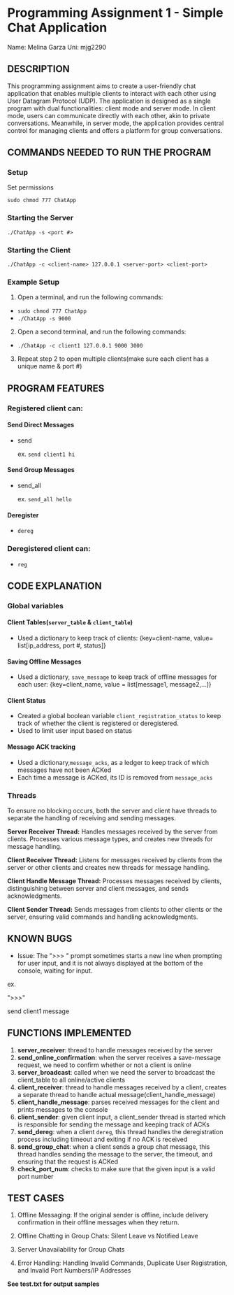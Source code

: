 # Programming Assignment 1 - Simple Chat Application
Name: Melina Garza
Uni: mjg2290

## DESCRIPTION
This programming assignment aims to create a user-friendly chat application that enables multiple clients to interact with each other using User Datagram Protocol (UDP). The application is designed as a single program with dual functionalities: client mode and server mode. In client mode, users can communicate directly with each other, akin to private conversations. Meanwhile, in server mode, the application provides central control for managing clients and offers a platform for group conversations.

## COMMANDS NEEDED TO RUN THE PROGRAM
### Setup
Set permissions

`sudo chmod 777 ChatApp`
### Starting the Server
`./ChatApp -s <port #>`
### Starting the Client
`./ChatApp -c <client-name> 127.0.0.1 <server-port> <client-port>`

### Example Setup
1. Open a terminal, and run the following commands:
- `sudo chmod 777 ChatApp`
- `./ChatApp -s 9000`
2. Open a second terminal, and run the following commands:
- `./ChatApp -c client1 127.0.0.1 9000 3000`
3. Repeat step 2 to open multiple clients(make sure each client has a unique name & port #)


## PROGRAM FEATURES
### Registered client can:
#### Send Direct Messages
- send <client-name> <message>
  
  ex. `send client1 hi`
  
#### Send Group Messages
- send_all <message>
  
  ex. `send_all hello`
  
#### Deregister
- `dereg`

### Deregistered client can:
- `reg`

## CODE EXPLANATION
### Global variables
#### Client Tables(`server_table` & `client_table`)
- Used a dictionary to keep track of clients:  {key=client-name, value= list[ip_address, port #, status]}
#### Saving Offline Messages
- Used a dictionary, `save_message` to keep track of offline messages for each user: {key=client_name, value = list[message1, message2,...]}
#### Client Status
- Created a global boolean variable `client_registration_status` to keep track of whether the client is registered or deregistered.
- Used to limit user input based on status
#### Message ACK tracking
- Used a dictionary,`message_acks`, as a ledger to keep track of which messages have not been ACKed
- Each time a message is ACKed, its ID is removed from `message_acks`
 
### Threads
To ensure no blocking occurs, both the server and client have threads to separate the handling of receiving and sending messages.

**Server Receiver Thread:** Handles messages received by the server from clients. Processes various message types, and creates new threads for message handling.

**Client Receiver Thread:** Listens for messages received by clients from the server or other clients and creates new threads for message handling.

**Client Handle Message Thread:** Processes messages received by clients, distinguishing between server and client messages, and sends acknowledgments.

**Client Sender Thread:** Sends messages from clients to other clients or the server, ensuring valid commands and handling acknowledgments.


## KNOWN BUGS
- Issue: The ">>> " prompt sometimes starts a new line when prompting for user input, and it is not always displayed at the bottom of the console, waiting for input.

ex.

 ">>>"

  send client1 message
  
## FUNCTIONS IMPLEMENTED
1. **server_receiver**: thread to handle messages received by the server
2. **send_online_confirmation**: when the server receives a save-message request, we need to confirm whether or not a client is online
3. **server_broadcast**: called when we need the server to broadcast the client_table to all online/active clients
4. **client_receiver**: thread to handle messages received by a client, creates a separate thread to handle actual message(client_handle_message)
5. **client_handle_message**: parses received messages for the client and prints messages to the console
6. **client_sender**: given client input, a client_sender thread is started which is responsible for sending the message and keeping track of ACKs
7. **send_dereg**: when a client `dereg`, this thread handles the deregistration process including timeout and exiting if no ACK is received
8. **send_group_chat**: when a client sends a group chat message, this thread handles sending the message to the server, the timeout, and ensuring that the request is ACKed
9. **check_port_num**: checks to make sure that the given input is a valid port number

## TEST CASES
1. Offline Messaging: If the original sender is offline, include delivery confirmation in their offline messages when they return.

2. Offline Chatting in Group Chats: Silent Leave vs Notified Leave

3. Server Unavailability for Group Chats

4. Error Handling: Handling Invalid Commands, Duplicate User Registration, and Invalid Port Numbers/IP Addresses

**See test.txt for output samples**
